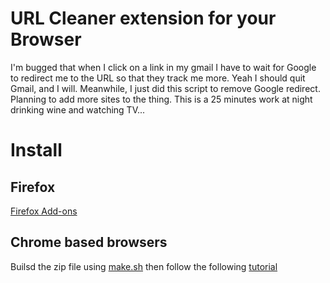 # URL Cleaner extension for your Browser

I'm bugged that when I click on a link in my gmail I have to wait for Google to redirect me to the URL so that they track me more. Yeah I should quit Gmail, and I will. Meanwhile, I just did this script to remove Google redirect. Planning to add more sites to the thing. This is a 25 minutes work at night drinking wine and watching TV... 

# Install
## Firefox
[Firefox Add-ons](https://addons.mozilla.org/addon/urlcleaner/)

## Chrome based browsers
Builsd the zip file using [make.sh](https://github.com/YannBrrd/URLCleaner/blob/master/make.sh) then follow the following [tutorial](https://lifehacker.com/how-you-can-still-download-chrome-extensions-without-us-1826796797)

